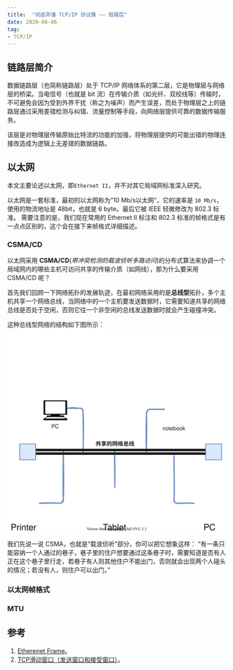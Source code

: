 ```yaml
---
title:  "彻底弄懂 TCP/IP 协议簇 —— 链路层"
date: 2020-06-06
tag:
- TCP/IP
---
```


## 链路层简介
数据链路层（也简称链路层）处于 TCP/IP 网络体系的第二层，它是物理层与网络层的桥梁。当电信号（也就是 bit 流）在传输介质（如光纤、双绞线等）传输时，不可避免会因为受到外界干扰（称之为噪声）而产生误差，而处于物理层之上的链路层通过采用差错检测与纠错、流量控制等手段，向网络层提供可靠的数据传输服务。

该层是对物理层传输原始比特流的功能的加强，将物理层提供的可能出错的物理连接改造成为逻辑上无差错的数据链路。

## 以太网
本文主要论述以太网，即`Ethernet II`，并不对其它局域网标准深入研究。

以太网是一套标准，最初的以太网称为“10 Mb/s以太网”，它的速率是 `10 Mb/s`，使用的物流地址是 48bit，也就是 6 byte。最后它被 IEEE 轻微修改为 802.3 标准。
需要注意的是，我们现在常用的 Ethernet II 标注和 802.3 标准的帧格式是有一点点区别的，这个会在接下来帧格式详细描述。

### CSMA/CD
以太网采用 **CSMA/CD**(*带冲突检测的载波侦听多路访问*)的分布式算法来协调一个局域网内的哪些主机可访问共享的传输介质（如网线），那为什么要采用 CSMA/CD 呢？

首先我们回顾一下网络拓扑的发展轨迹，在最初网络采用的是**总线型**拓扑，多个主机共享一个网络总线，当网络中的一个主机要发送数据时，它需要知道共享的网络总线是否处于空闲，否则它往一个非空闲的总线发送数据时就会产生碰撞冲突。

这种总线型网络的结构如下图所示：
![总线型网络拓扑](/assets/image/posts/2020-06-06-01.svg?style=centerme)

我们先说一说 CSMA，也就是“载波侦听”部分，你可以把它想象这样：
“有一条只能容纳一个人通过的巷子，巷子里的住户想要通过这条巷子时，需要知道是否有人正在这个巷子里行走，若巷子有人则其他住户不能出门，否则就会出现两个人碰头的情况；若没有人，则住户可以出门。”


### 以太网帧格式

### MTU


## 参考
1. [Etherenet Frame](https://en.wikipedia.org/wiki/Ethernet_frame)。
2. [TCP滑动窗口（发送窗口和接受窗口）](https://www.cnblogs.com/hongdada/p/11171068.html)。